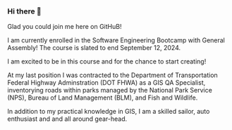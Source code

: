 ### Hi there 👋
Glad you could join me here on GitHuB!

I am currently enrolled in the Software Engineering Bootcamp with General Assembly! The course is slated to end September 12, 2024.

I am excited to be in this course and for the chance to start creating!

At my last position I was contracted to the Department of Transportation Federal Highway Adminstration (DOT FHWA) as a GIS QA Specialist, inventorying roads within parks managed by the National Park Service (NPS), Bureau of Land Management (BLM), and Fish and Wildlife.


In addition to my practical knowledge in GIS, I am a skilled sailor, auto enthusiast and and all around gear-head.
